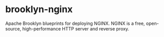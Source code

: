 # brooklyn-nginx
Apache Brooklyn blueprints for deploying NGINX. NGINX is a free, open-source, high-performance HTTP server and reverse proxy.
